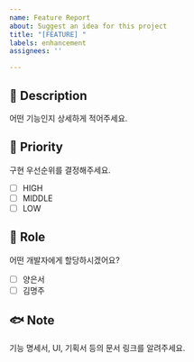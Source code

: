 ```yaml
---
name: Feature Report
about: Suggest an idea for this project
title: "[FEATURE] "
labels: enhancement
assignees: ''

---
```


## 🐳 Description
어떤 기능인지 상세하게 적어주세요.


## 🐬  Priority
구현 우선순위를 결정해주세요.

- [ ] HIGH
- [ ] MIDDLE
- [ ] LOW

## 🐋 Role
어떤 개발자에게 할당하시겠어요?
- [ ] 양은서
- [ ] 김명주

## 🐟 Note
기능 명세서, UI, 기획서 등의 문서 링크를 알려주세요.
